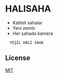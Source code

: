# HALISAHA

* Kaliteli sahalar
* Yeni zemin 
* Her sahada kamera


```                           
  YEŞİL HALI SAHA
```
## License
[MIT](https://choosealicense.com/licenses/mit/)
